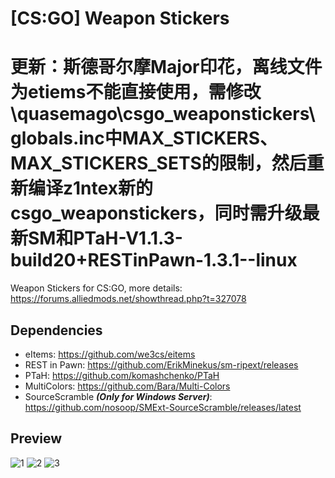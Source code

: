 # [CS:GO] Weapon Stickers
# 更新：斯德哥尔摩Major印花，离线文件为etiems不能直接使用，需修改\quasemago\csgo_weaponstickers\globals.inc中MAX_STICKERS、MAX_STICKERS_SETS的限制，然后重新编译z1ntex新的csgo_weaponstickers，同时需升级最新SM和PTaH-V1.1.3-build20+RESTinPawn-1.3.1--linux
Weapon Stickers for CS:GO, more details: https://forums.alliedmods.net/showthread.php?t=327078

## Dependencies
- eItems: https://github.com/we3cs/eitems
- REST in Pawn: https://github.com/ErikMinekus/sm-ripext/releases
- PTaH: https://github.com/komashchenko/PTaH
- MultiColors: https://github.com/Bara/Multi-Colors
- SourceScramble ***(Only for Windows Server)***: https://github.com/nosoop/SMExt-SourceScramble/releases/latest

## Preview
![1](/__git/imgs/1.jpg)
![2](/__git/imgs/2.png)
![3](/__git/imgs/3.png)
